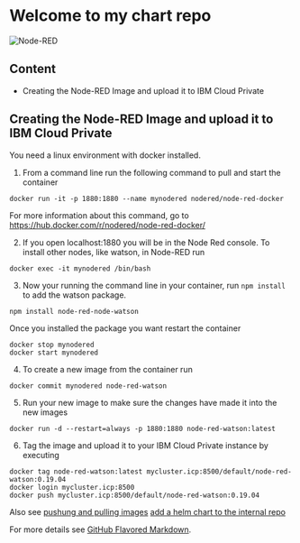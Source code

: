 # Welcome to my chart repo

![Node-RED](https://nodered.org/about/resources/media/node-red-icon.png=50x50)

## Content

- Creating the Node-RED Image and upload it to IBM Cloud Private

## Creating the Node-RED Image and upload it to IBM Cloud Private

You need a linux environment with docker installed.

1. From a command line run the following command to pull and start the container
```
docker run -it -p 1880:1880 --name mynodered nodered/node-red-docker
```
For more information about this command, go to https://hub.docker.com/r/nodered/node-red-docker/

2. If you open localhost:1880 you will be in the Node Red console. To install other nodes, like watson, in Node-RED run
```
docker exec -it mynodered /bin/bash
```
3. Now your running the command line in your container, run `npm install`  to add the watson package.
```
npm install node-red-node-watson
```
Once you installed the package you want restart the container
```
docker stop mynodered
docker start mynodered
```
4. To create a new image from the container run
```
docker commit mynodered node-red-watson
```
5. Run your new image to make sure the changes have made it into the new images
```
docker run -d --restart=always -p 1880:1880 node-red-watson:latest
```
6. Tag the image and upload it to your IBM Cloud Private instance by executing
```
docker tag node-red-watson:latest mycluster.icp:8500/default/node-red-watson:0.19.04
docker login mycluster.icp:8500
docker push mycluster.icp:8500/default/node-red-watson:0.19.04
```
Also see [pushung and pulling images](https://www.ibm.com/support/knowledgecenter/en/SSBS6K_3.1.0/manage_images/using_docker_cli.html) [add a helm chart to the internal repo](https://www.ibm.com/support/knowledgecenter/en/SSBS6K_3.1.0/app_center/add_package.html#add_internal)


For more details see [GitHub Flavored Markdown](https://guides.github.com/features/mastering-markdown/).
